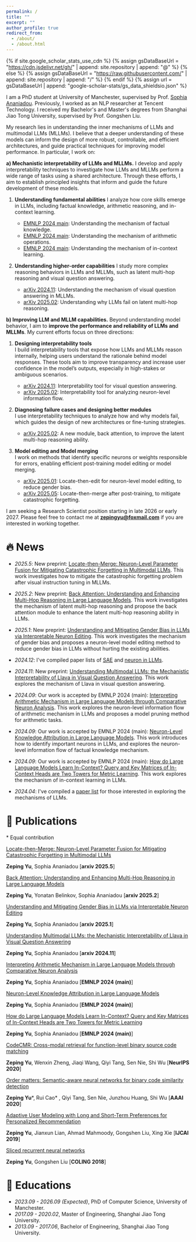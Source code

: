 ```yaml
---
permalink: /
title: ""
excerpt: ""
author_profile: true
redirect_from: 
  - /about/
  - /about.html
---
```


{% if site.google_scholar_stats_use_cdn %}
{% assign gsDataBaseUrl = "https://cdn.jsdelivr.net/gh/" | append: site.repository | append: "@" %}
{% else %}
{% assign gsDataBaseUrl = "https://raw.githubusercontent.com/" | append: site.repository | append: "/" %}
{% endif %}
{% assign url = gsDataBaseUrl | append: "google-scholar-stats/gs_data_shieldsio.json" %}

<span class='anchor' id='about-me'></span>

I am a PhD student at University of Manchester, supervised by Prof. [Sophia Ananiadou](https://research.manchester.ac.uk/en/persons/sophia.ananiadou). Previously, I worked as an NLP researcher at Tencent Technology. I received my Bachelor's and Master's degrees from Shanghai Jiao Tong University, supervised by Prof. Gongshen Liu.

My research lies in understanding the inner mechanisms of LLMs and multimodal LLMs (MLLMs). I believe that a deeper understanding of these models can inform the design of more robust, controllable, and efficient architectures, and guide practical techniques for improving model performance. In particular, I work on:

**a) Mechanistic interpretability of LLMs and MLLMs.** 
I develop and apply interpretability techniques to investigate how LLMs and MLLMs perform a wide range of tasks using a shared architecture. Through these efforts, I aim to establish principled insights that inform and guide the future development of these models.

1. **Understanding fundamental abilities**
   I analyze how core skills emerge in LLMs, including factual knowledge, arithmetic reasoning, and in-context learning.

   - [EMNLP 2024 main](https://aclanthology.org/2024.emnlp-main.191.pdf): Understanding the mechanism of factual knowledge.
   - [EMNLP 2024 main](https://aclanthology.org/2024.emnlp-main.193.pdf): Understanding the mechanism of arithmetic operations.
   - [EMNLP 2024 main](https://aclanthology.org/2024.emnlp-main.192.pdf): Understanding the mechanism of in-context learning.

3. **Understanding higher-order capabilities**
   I study more complex reasoning behaviors in LLMs and MLLMs, such as latent multi-hop reasoning and visual question answering.

   - [arXiv 2024.11](https://arxiv.org/pdf/2411.10950): Understanding the mechanism of visual question answering in MLLMs.
   - [arXiv 2025.02](https://arxiv.org/pdf/2502.10835): Understanding why LLMs fail on latent multi-hop reasoning.

**b) Improving LLM and MLLM capabilities.** Beyond understanding model behavior, I aim to **improve the performance and reliability of LLMs and MLLMs**. My current efforts focus on three directions:

1. **Designing interpretability tools**  
   I build interpretability tools that expose how LLMs and MLLMs reason internally, helping users understand the rationale behind model responses. These tools aim to improve transparency and increase user confidence in the model’s outputs, especially in high-stakes or ambiguous scenarios.

   - [arXiv 2024.11](https://arxiv.org/pdf/2411.10950): Interpretability tool for visual question answering.
   - [arXiv 2025.02](https://arxiv.org/pdf/2502.10835): Interpretability tool for analyzing neuron-level information flow.

2. **Diagnosing failure cases and designing better modules**  
   I use interpretability techniques to analyze how and why models fail, which guides the design of new architectures or fine-tuning strategies.

   - [arXiv 2025.02](https://arxiv.org/pdf/2502.10835): A new module, back attention, to improve the latent multi-hop reasoning ability.
     
3. **Model editing and Model merging**  
   I work on methods that identify specific neurons or weights responsible for errors, enabling efficient post-training model editing or model merging.

   - [arXiv 2025.01](https://arxiv.org/pdf/2501.14457): Locate-then-edit for neuron-level model editing, to reduce gender bias.
   - [arXiv 2025.05](https://arxiv.org/pdf/2505.16703): Locate-then-merge after post-training, to mitigate catastrophic forgetting.

I am seeking a Research Scientist position starting in late 2026 or early 2027. Please feel free to contact me at **zepingyu@foxmail.com** if you are interested in working together.

# 🔥 News

- *2025.5*: New preprint: [Locate-then-Merge: Neuron-Level Parameter Fusion for Mitigating Catastrophic Forgetting in Multimodal LLMs](https://arxiv.org/pdf/2505.16703). This work investigates how to mitigate the catastrophic forgetting problem after visual instruction tuning in MLLMs.

- *2025.2*: New preprint: [Back Attention: Understanding and Enhancing Multi-Hop Reasoning in Large Language Models](https://arxiv.org/pdf/2502.10835). This work investigates the mechanism of latent multi-hop reasoning and propose the back attention module to enhance the latent multi-hop reasoning ability in LLMs. 

- *2025.1*: New preprint: [Understanding and Mitigating Gender Bias in LLMs via Interpretable Neuron Editing](https://arxiv.org/pdf/2501.14457). This work investigates the mechanism of gender bias and proposes a neuron-level model editing method to reduce gender bias in LLMs without hurting the existing abilities. 

- *2024.12*: I've compiled paper lists of [SAE](https://github.com/zepingyu0512/awesome-SAE) and [neuron in LLMs](https://github.com/zepingyu0512/awesome-LLM-neuron).

- *2024.11*: New preprint: [Understanding Multimodal LLMs: the Mechanistic Interpretability of Llava in Visual Question Answering](https://arxiv.org/pdf/2411.10950). This work explores the mechanism of Llava in visual question answering. 

- *2024.09*: Our work is accepted by EMNLP 2024 (main): [Interpreting Arithmetic Mechanism in Large Language Models through Comparative Neuron Analysis](https://zepingyu0512.github.io/arithmetic-mechanism.github.io/). This work explores the neuron-level information flow of arithmetic mechanism in LLMs and proposes a model pruning method for arithmetic tasks. 

- *2024.09*: Our work is accepted by EMNLP 2024 (main): [Neuron-Level Knowledge Attribution in Large Language Models](https://zepingyu0512.github.io/neuron-attribution.github.io/). This work introduces how to identify important neurons in LLMs, and explores the neuron-level information flow of factual knowledge mechanism. 

- *2024.09*: Our work is accepted by EMNLP 2024 (main): [How do Large Language Models Learn In-Context? Query and Key
Matrices of In-Context Heads are Two Towers for Metric Learning](https://zepingyu0512.github.io/in-context-mechanism.github.io/). This work explores the mechanism of in-context learning in LLMs.

- *2024.04*: I've compiled a [paper list](https://github.com/zepingyu0512/awesome-llm-understanding-mechanism) for those interested in exploring the mechanisms of LLMs.

# 📝 Publications
\* Equal contribution

[Locate-then-Merge: Neuron-Level Parameter Fusion for Mitigating Catastrophic Forgetting in Multimodal LLMs](https://arxiv.org/pdf/2505.16703)

**Zeping Yu**, Sophia Ananiadou \[**arxiv 2025.5**\]

[Back Attention: Understanding and Enhancing Multi-Hop Reasoning in Large Language Models](https://arxiv.org/pdf/2502.10835)

**Zeping Yu**, Yonatan Belinkov, Sophia Ananiadou \[**arxiv 2025.2**\]

[Understanding and Mitigating Gender Bias in LLMs via Interpretable Neuron Editing](https://arxiv.org/pdf/2501.14457)

**Zeping Yu**, Sophia Ananiadou \[**arxiv 2025.1**\]

[Understanding Multimodal LLMs: the Mechanistic Interpretability of Llava in Visual Question Answering](https://arxiv.org/pdf/2411.10950)

**Zeping Yu**, Sophia Ananiadou \[**arxiv 2024.11**\]

[Interpreting Arithmetic Mechanism in Large Language Models through Comparative Neuron Analysis](https://zepingyu0512.github.io/arithmetic-mechanism.github.io/)

**Zeping Yu**, Sophia Ananiadou \[**EMNLP 2024 (main)**\]

[Neuron-Level Knowledge Attribution in Large Language Models](https://zepingyu0512.github.io/neuron-attribution.github.io/)

**Zeping Yu**, Sophia Ananiadou \[**EMNLP 2024 (main)**\]

[How do Large Language Models Learn In-Context? Query and Key Matrices of In-Context Heads are Two Towers for Metric Learning](https://zepingyu0512.github.io/in-context-mechanism.github.io/)

**Zeping Yu**, Sophia Ananiadou \[**EMNLP 2024 (main)**\]

[CodeCMR: Cross-modal retrieval for function-level binary source code matching](https://proceedings.neurips.cc/paper/2020/file/285f89b802bcb2651801455c86d78f2a-Paper.pdf) 

**Zeping Yu**, Wenxin Zheng, Jiaqi Wang, Qiyi Tang, Sen Nie, Shi Wu \[**NeurIPS 2020**\]

[Order matters: Semantic-aware neural networks for binary code similarity detection](https://keenlab.tencent.com/en/whitepapers/Ordermatters.pdf) 

**Zeping Yu**\*, Rui Cao\* , Qiyi Tang, Sen Nie, Junzhou Huang, Shi Wu \[**AAAI 2020**\]

[Adaptive User Modeling with Long and Short-Term Preferences for Personalized Recommendation](https://www.ijcai.org/proceedings/2019/0585.pdf) 

**Zeping Yu**, Jianxun Lian, Ahmad Mahmoody, Gongshen Liu, Xing Xie \[**IJCAI 2019**\]

[Sliced recurrent neural networks](https://arxiv.org/pdf/1807.02291.pdf) 

**Zeping Yu**, Gongshen Liu \[**COLING 2018**\]

# 📖 Educations
- *2023.09 - 2026.09 (Expected)*, PhD of Computer Science, University of Manchester.
- *2017.09 - 2020.02*, Master of Engineering, Shanghai Jiao Tong University.
- *2013.09 - 2017.06*, Bachelor of Engineering, Shanghai Jiao Tong University.
